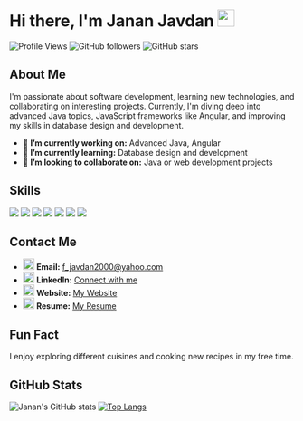 # Hi there, I'm Janan Javdan <img src="https://media.giphy.com/media/hvRJCLFzcasrR4ia7z/giphy.gif" width="30px">

![Profile Views](https://komarev.com/ghpvc/?username=JananJavdan&color=blue)
![GitHub followers](https://img.shields.io/github/followers/JananJavdan?label=Follow&style=social)
![GitHub stars](https://img.shields.io/github/stars/JananJavdan?label=Stars&style=social)

## About Me
I'm passionate about software development, learning new technologies, and collaborating on interesting projects. Currently, I'm diving deep into advanced Java topics, JavaScript frameworks like Angular, and improving my skills in database design and development.

- 🔭 **I’m currently working on:** Advanced Java, Angular
- 🌱 **I’m currently learning:** Database design and development
- 👯 **I’m looking to collaborate on:** Java or web development projects

## Skills
<p align="left">
  <img src="https://img.shields.io/badge/-Java-ED8B00?style=flat-square&logo=java&logoColor=white" />
  <img src="https://img.shields.io/badge/-JavaScript-F7DF1E?style=flat-square&logo=javascript&logoColor=black" />
  <img src="https://img.shields.io/badge/-HTML-E34F26?style=flat-square&logo=html5&logoColor=white" />
  <img src="https://img.shields.io/badge/-CSS-1572B6?style=flat-square&logo=css3&logoColor=white" />
  <img src="https://img.shields.io/badge/-MySQL-4479A1?style=flat-square&logo=mysql&logoColor=white" />
  <img src="https://img.shields.io/badge/-Spring-6DB33F?style=flat-square&logo=spring&logoColor=white" />
  <img src="https://img.shields.io/badge/-Git-F05032?style=flat-square&logo=git&logoColor=white" />
</p>

## Contact Me
- <img src="https://img.icons8.com/fluent/48/000000/email.png" width="20px"/> **Email:** [f_javdan2000@yahoo.com](mailto:f_javdan2000@yahoo.com)
- <img src="https://img.icons8.com/fluent/48/000000/linkedin.png" width="20px"/> **LinkedIn:** [Connect with me](https://www.linkedin.com/in/yourprofile)
- <img src="https://img.icons8.com/fluent/48/000000/domain.png" width="20px"/> **Website:** [My Website](https://jananjavdan.github.io/)
- <img src="https://img.icons8.com/fluent/48/000000/resume.png" width="20px"/> **Resume:** [My Resume](https://jananjavdan.github.io/resume)

## Fun Fact
I enjoy exploring different cuisines and cooking new recipes in my free time.

## GitHub Stats
![Janan's GitHub stats](https://github-readme-stats.vercel.app/api?username=JananJavdan&show_icons=true&theme=vue)
[![Top Langs](https://github-readme-stats.vercel.app/api/top-langs/?username=JananJavdan&layout=compact&theme=vue&langs_count=8)](https://github.com/anuraghazra/github-readme-stats)
